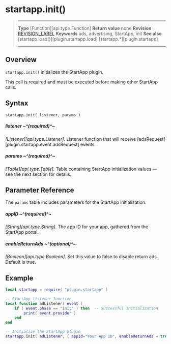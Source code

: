 # startapp.init()

> --------------------- ------------------------------------------------------------------------------------------
> __Type__              [Function][api.type.Function]
> __Return value__      none
> __Revision__          [REVISION_LABEL](REVISION_URL)
> __Keywords__          ads, advertising, StartApp, init
> __See also__          [startapp.load()][plugin.startapp.load]
>						[startapp.*][plugin.startapp]
> --------------------- ------------------------------------------------------------------------------------------


## Overview

`startapp.init()` initializes the StartApp plugin.

This call is required and must be executed before making other StartApp calls.


## Syntax

	startapp.init( listener, params )

##### listener ~^(required)^~
_[Listener][api.type.Listener]._ Listener function that will receive [adsRequest][plugin.startapp.event.adsRequest] events.

##### params ~^(required)^~
_[Table][api.type.Table]._ Table containing StartApp initialization values &mdash; see the next section for details.


## Parameter Reference

The `params` table includes parameters for the StartApp initialization.

##### appID ~^(required)^~
_[String][api.type.String]._ The app ID for your app, gathered from the StartApp portal.

##### enableReturnAds ~^(optional)^~
_[Boolean][api.type.Boolean]._ Set this value to false to disable return ads. Default is true.


## Example

``````lua
local startapp = require( "plugin.startapp" )

-- StartApp listener function
local function adListener( event )
    if ( event.phase == "init" ) then  -- Successful initialization
        print( event.provider )
    end
end

-- Initialize the StartApp plugin
startapp.init( adListener, { appId="Your App ID", enableReturnAds = true } )
``````
